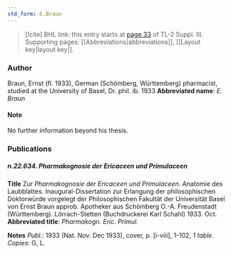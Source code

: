 ```yaml
---
std_form: E.Braun
---
```


> [!cite] BHL link: this entry starts at [page 33](https://www.biodiversitylibrary.org/page/33266340) of TL-2 Suppl. III.
> Supporting pages: [[Abbreviations|abbreviations]], [[Layout key|layout key]].

### Author

Braun, Ernst (fl. 1933), German (Schömberg, Württemberg) pharmacist, studied at the University of Basel, Dr. phil. ib. 1933 
**Abbreviated name**: *E. Braun*

#### Note

No further information beyond his thesis.

### Publications

##### n.22.634. Pharmakognosie der Ericaceen und Primulaceen

**Title**
Zur *Pharmakognosie der Ericaceen und Primulaceen*. Anatomie des Laubblattes. Inaugural-Dissertation zur Erlangung der philosophischen Doktorwürde vorgelegt der Philosophischen Fakultät der Universität Basel von Ernst Braun approb. Apotheker aus Schömberg O.-A. Freudenstadt (Württemberg). Lörrach-Stetten (Buchdruckerei Karl Schahl) 1933. Oct.
**Abbreviated title**: *Pharmakogn. Eric. Primul.*

**Notes**
*Publ*.: 1933 (Nat. Nov. Dec 1933), cover, p. \[i-viii\], 1-102, *1 table*. *Copies*: G, L.

